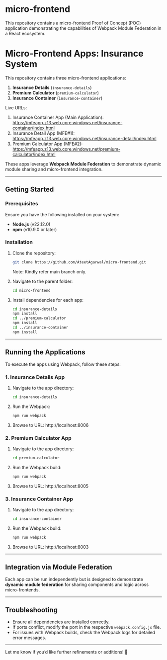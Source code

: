 # micro-frontend
This repository contains a micro-frontend Proof of Concept (POC) application demonstrating the capabilities of Webpack Module Federation in a React ecosystem.

# Micro-Frontend Apps: Insurance System  

This repository contains three micro-frontend applications:  
1. **Insurance Details** (`insurance-details`)  
2. **Premium Calculator** (`premium-calculator`)  
3. **Insurance Container** (`insurance-container`)  

Live URLs:
1. Insurance Container App (Main Application): https://mfeapp.z13.web.core.windows.net/insurance-container/index.html
2. Insurance Detail App (MFE#1):	https://mfeapp.z13.web.core.windows.net/insurance-detail/index.html
3. Premium Calculator App (MFE#2):	https://mfeapp.z13.web.core.windows.net/premium-calculator/index.html



These apps leverage **Webpack Module Federation** to demonstrate dynamic module sharing and micro-frontend integration.

---

## **Getting Started**

### Prerequisites  
Ensure you have the following installed on your system:  
- **Node.js** (v22.12.0)  
- **npm** (v10.9.0 or later)

### Installation  
1. Clone the repository:  
   ```bash
   git clone https://github.com/AteetAgarwal/micro-frontend.git
   ```
   Note: Kindly refer main branch only.

2. Navigate to the parent folder:  
   ```bash
   cd micro-frontend
   ```

3. Install dependencies for each app:  
   ```bash
   cd insurance-details
   npm install
   cd ../premium-calculator
   npm install
   cd ../insurance-container
   npm install
   ```

---

## **Running the Applications**

To execute the apps using Webpack, follow these steps:

### **1. Insurance Details App**
1. Navigate to the app directory:  
   ```bash
   cd insurance-details
   ```

2. Run the Webpack:  
   ```bash
   npm run webpack
   ```
3. Browse to URL: http://localhost:8006

### **2. Premium Calculator App**
1. Navigate to the app directory:  
   ```bash
   cd premium-calculator
   ```

2. Run the Webpack build:  
   ```bash
   npm run webpack
   ```
3. Browse to URL: http://localhost:8005   

### **3. Insurance Container App**
1. Navigate to the app directory:  
   ```bash
   cd insurance-container
   ```

2. Run the Webpack build:  
   ```bash
   npm run webpack
   ```
3. Browse to URL: http://localhost:8003

---

## **Integration via Module Federation**

Each app can be run independently but is designed to demonstrate **dynamic module federation** for sharing components and logic across micro-frontends.  

---

## **Troubleshooting**

- Ensure all dependencies are installed correctly.  
- If ports conflict, modify the port in the respective `webpack.config.js` file.  
- For issues with Webpack builds, check the Webpack logs for detailed error messages.  

---

Let me know if you’d like further refinements or additions! 🚀
